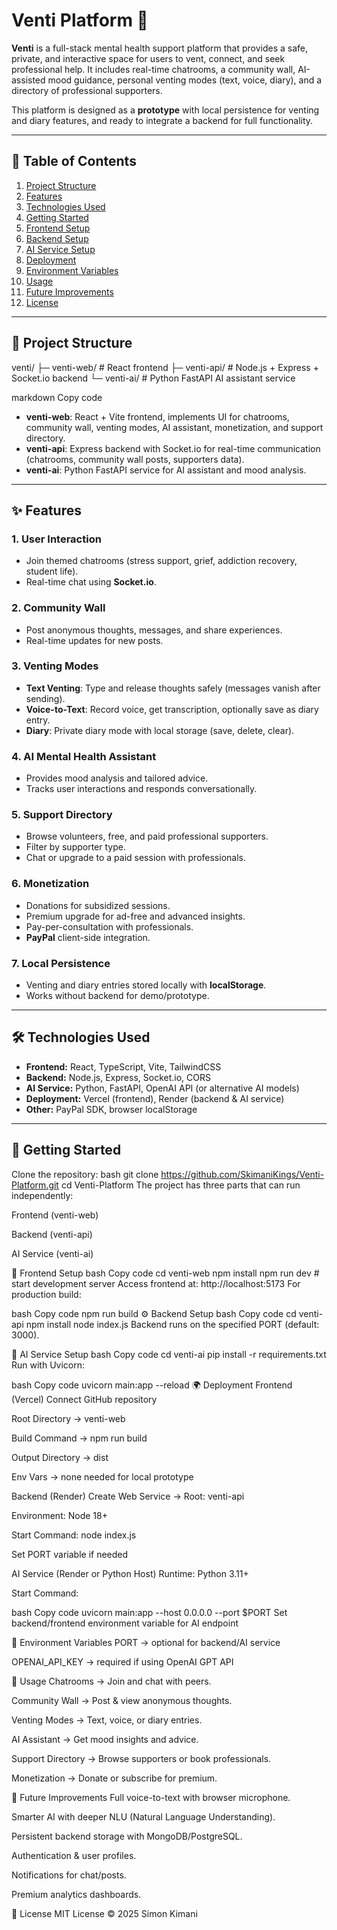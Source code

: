 # Venti Platform 🌿
**Venti** is a full-stack mental health support platform that provides a safe, private, and interactive space for users to vent, connect, and seek professional help. It includes real-time chatrooms, a community wall, AI-assisted mood guidance, personal venting modes (text, voice, diary), and a directory of professional supporters.  

This platform is designed as a **prototype** with local persistence for venting and diary features, and ready to integrate a backend for full functionality.

---

## 📑 Table of Contents
1. [Project Structure](#project-structure)  
2. [Features](#features)  
3. [Technologies Used](#technologies-used)  
4. [Getting Started](#getting-started)  
5. [Frontend Setup](#frontend-setup)  
6. [Backend Setup](#backend-setup)  
7. [AI Service Setup](#ai-service-setup)  
8. [Deployment](#deployment)  
9. [Environment Variables](#environment-variables)  
10. [Usage](#usage)  
11. [Future Improvements](#future-improvements)  
12. [License](#license)

---

## 📂 Project Structure
venti/
├─ venti-web/ # React frontend
├─ venti-api/ # Node.js + Express + Socket.io backend
└─ venti-ai/ # Python FastAPI AI assistant service

markdown
Copy code
- **venti-web**: React + Vite frontend, implements UI for chatrooms, community wall, venting modes, AI assistant, monetization, and support directory.  
- **venti-api**: Express backend with Socket.io for real-time communication (chatrooms, community wall posts, supporters data).  
- **venti-ai**: Python FastAPI service for AI assistant and mood analysis.  

---

## ✨ Features
### 1. **User Interaction**
- Join themed chatrooms (stress support, grief, addiction recovery, student life).  
- Real-time chat using **Socket.io**.  

### 2. **Community Wall**
- Post anonymous thoughts, messages, and share experiences.  
- Real-time updates for new posts.  

### 3. **Venting Modes**
- **Text Venting**: Type and release thoughts safely (messages vanish after sending).  
- **Voice-to-Text**: Record voice, get transcription, optionally save as diary entry.  
- **Diary**: Private diary mode with local storage (save, delete, clear).  

### 4. **AI Mental Health Assistant**
- Provides mood analysis and tailored advice.  
- Tracks user interactions and responds conversationally.  

### 5. **Support Directory**
- Browse volunteers, free, and paid professional supporters.  
- Filter by supporter type.  
- Chat or upgrade to a paid session with professionals.  

### 6. **Monetization**
- Donations for subsidized sessions.  
- Premium upgrade for ad-free and advanced insights.  
- Pay-per-consultation with professionals.  
- **PayPal** client-side integration.  

### 7. **Local Persistence**
- Venting and diary entries stored locally with **localStorage**.  
- Works without backend for demo/prototype.  

---

## 🛠️ Technologies Used
- **Frontend:** React, TypeScript, Vite, TailwindCSS  
- **Backend:** Node.js, Express, Socket.io, CORS  
- **AI Service:** Python, FastAPI, OpenAI API (or alternative AI models)  
- **Deployment:** Vercel (frontend), Render (backend & AI service)  
- **Other:** PayPal SDK, browser localStorage  

---

## 🚀 Getting Started
Clone the repository:
bash
git clone https://github.com/SkimaniKings/Venti-Platform.git
cd Venti-Platform
The project has three parts that can run independently:

Frontend (venti-web)

Backend (venti-api)

AI Service (venti-ai)

🎨 Frontend Setup
bash
Copy code
cd venti-web
npm install
npm run dev   # start development server
Access frontend at: http://localhost:5173
For production build:

bash
Copy code
npm run build
⚙️ Backend Setup
bash
Copy code
cd venti-api
npm install
node index.js
Backend runs on the specified PORT (default: 3000).

🤖 AI Service Setup
bash
Copy code
cd venti-ai
pip install -r requirements.txt
Run with Uvicorn:

bash
Copy code
uvicorn main:app --reload
🌍 Deployment
Frontend (Vercel)
Connect GitHub repository

Root Directory → venti-web

Build Command → npm run build

Output Directory → dist

Env Vars → none needed for local prototype

Backend (Render)
Create Web Service → Root: venti-api

Environment: Node 18+

Start Command: node index.js

Set PORT variable if needed

AI Service (Render or Python Host)
Runtime: Python 3.11+

Start Command:

bash
Copy code
uvicorn main:app --host 0.0.0.0 --port $PORT
Set backend/frontend environment variable for AI endpoint

🔑 Environment Variables
PORT → optional for backend/AI service

OPENAI_API_KEY → required if using OpenAI GPT API

📌 Usage
Chatrooms → Join and chat with peers.

Community Wall → Post & view anonymous thoughts.

Venting Modes → Text, voice, or diary entries.

AI Assistant → Get mood insights and advice.

Support Directory → Browse supporters or book professionals.

Monetization → Donate or subscribe for premium.

🔮 Future Improvements
Full voice-to-text with browser microphone.

Smarter AI with deeper NLU (Natural Language Understanding).

Persistent backend storage with MongoDB/PostgreSQL.

Authentication & user profiles.

Notifications for chat/posts.

Premium analytics dashboards.

📜 License
MIT License © 2025 Simon Kimani